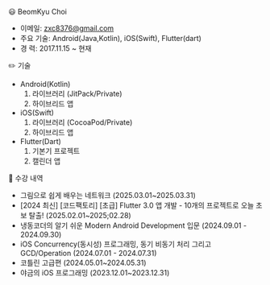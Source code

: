 😃 BeomKyu Choi
  - 이메일: zxc8376@gmail.com
  - 주요 기술: Android(Java,Kotlin), iOS(Swift), Flutter(dart)
  - 경   력: 2017.11.15 ~ 현재

✏️ 기술
 - Android(Kotlin)
   1) 라이브러리 (JitPack/Private)
   2) 하이브리드 앱
 - iOS(Swift)
   1) 라이브러리 (CocoaPod/Private)
   2) 하이브리드 앱
 - Flutter(Dart)
   1) 기본기 프로젝트
   2) 캘린더 앱

📖 수강 내역
 - 그림으로 쉽게 배우는 네트워크 (2025.03.01~2025.03.31)
 - [2024 최신] [코드팩토리] [초급] Flutter 3.0 앱 개발 - 10개의 프로젝트로 오늘 초보 탈출! (2025.02.01~2025;02.28)
 - 냉동코더의 알기 쉬운 Modern Android Development 입문 (2024.09.01 - 2024.09.30)
 - iOS Concurrency(동시성) 프로그래밍, 동기 비동기 처리 그리고 GCD/Operation (2024.07.01 - 2024.07.31)
 - 코틀린 고급편 (2024.05.01~2024.05.31)
 - 야금의 iOS 프로그래밍 (2023.12.01~2023.12.31)
